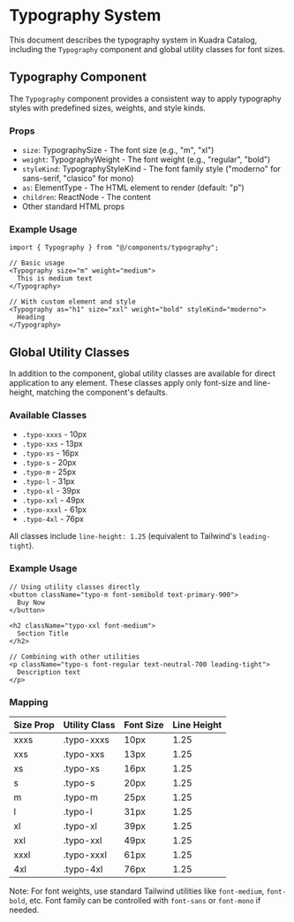 # Typography System

This document describes the typography system in Kuadra Catalog, including the `Typography` component and global utility classes for font sizes.

## Typography Component

The `Typography` component provides a consistent way to apply typography styles with predefined sizes, weights, and style kinds.

### Props

- `size`: TypographySize - The font size (e.g., "m", "xl")
- `weight`: TypographyWeight - The font weight (e.g., "regular", "bold")
- `styleKind`: TypographyStyleKind - The font family style ("moderno" for sans-serif, "clasico" for mono)
- `as`: ElementType - The HTML element to render (default: "p")
- `children`: ReactNode - The content
- Other standard HTML props

### Example Usage

```tsx
import { Typography } from "@/components/typography";

// Basic usage
<Typography size="m" weight="medium">
  This is medium text
</Typography>

// With custom element and style
<Typography as="h1" size="xxl" weight="bold" styleKind="moderno">
  Heading
</Typography>
```

## Global Utility Classes

In addition to the component, global utility classes are available for direct application to any element. These classes apply only font-size and line-height, matching the component's defaults.

### Available Classes

- `.typo-xxxs` - 10px
- `.typo-xxs` - 13px
- `.typo-xs` - 16px
- `.typo-s` - 20px
- `.typo-m` - 25px
- `.typo-l` - 31px
- `.typo-xl` - 39px
- `.typo-xxl` - 49px
- `.typo-xxxl` - 61px
- `.typo-4xl` - 76px

All classes include `line-height: 1.25` (equivalent to Tailwind's `leading-tight`).

### Example Usage

```tsx
// Using utility classes directly
<button className="typo-m font-semibold text-primary-900">
  Buy Now
</button>

<h2 className="typo-xxl font-medium">
  Section Title
</h2>

// Combining with other utilities
<p className="typo-s font-regular text-neutral-700 leading-tight">
  Description text
</p>
```

### Mapping

| Size Prop | Utility Class | Font Size | Line Height |
| --------- | ------------- | --------- | ----------- |
| xxxs      | .typo-xxxs    | 10px      | 1.25        |
| xxs       | .typo-xxs     | 13px      | 1.25        |
| xs        | .typo-xs      | 16px      | 1.25        |
| s         | .typo-s       | 20px      | 1.25        |
| m         | .typo-m       | 25px      | 1.25        |
| l         | .typo-l       | 31px      | 1.25        |
| xl        | .typo-xl      | 39px      | 1.25        |
| xxl       | .typo-xxl     | 49px      | 1.25        |
| xxxl      | .typo-xxxl    | 61px      | 1.25        |
| 4xl       | .typo-4xl     | 76px      | 1.25        |

Note: For font weights, use standard Tailwind utilities like `font-medium`, `font-bold`, etc. Font family can be controlled with `font-sans` or `font-mono` if needed.
